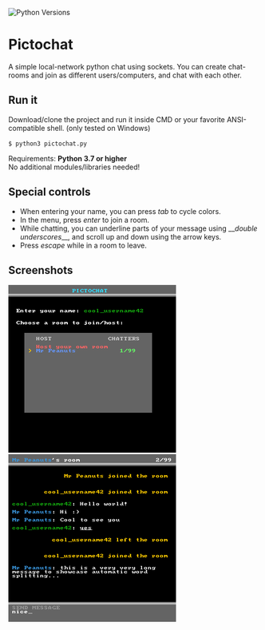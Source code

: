 ![Python Versions](https://img.shields.io/static/v1?label=python&message=3.7%20|%203.8&color=orange)

# Pictochat

A simple local-network python chat using sockets.
You can create chat-rooms and join as different users/computers, and chat with each other.

## Run it

Download/clone the project and run it inside CMD or your favorite ANSI-compatible shell. (only tested on Windows)
```console
$ python3 pictochat.py
```
Requirements: **Python 3.7 or higher**\
No additional modules/libraries needed!

## Special controls
- When entering your name, you can press *tab* to cycle colors.
- In the menu, press *enter* to join a room.
- While chatting, you can underline parts of your message using \_\_*double underscores*\_\_, and scroll up and down using the arrow keys.
- Press *escape* while in a room to leave.

## Screenshots

![Menu](/screenshots/pictochat-1.png)
![Room](/screenshots/pictochat-2.png)